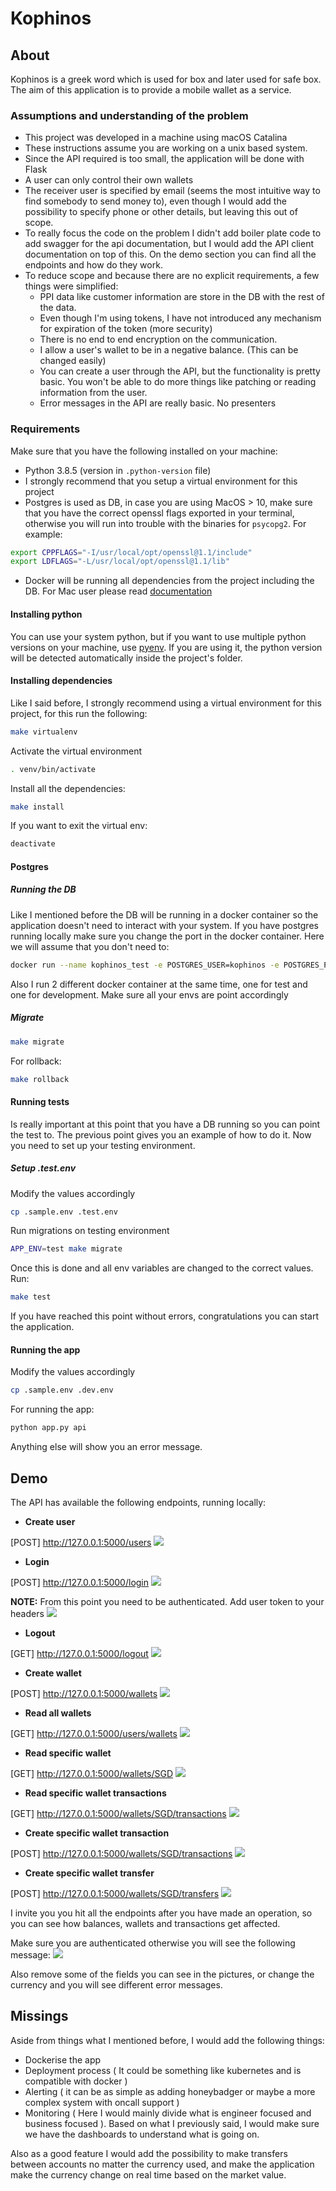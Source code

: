 # Kophinos

## About
Kophinos is a greek word which is used for box and later used for safe box. The aim of this application is to provide a
mobile wallet as a service.

### Assumptions and understanding of the problem

- This project was developed in a machine using macOS Catalina
- These instructions assume you are working on a unix based system.
- Since the API required is too small, the application will be done with Flask
- A user can only control their own wallets
- The receiver user is specified by email (seems the most intuitive way to find somebody to send
money to), even though I would add the possibility to specify phone or other details, but leaving
this out of scope.
- To really focus the code on the problem I didn't add boiler plate code to add swagger for the
api documentation, but I would add the API client documentation on top of this. On the demo section you can find all the endpoints and how do they work.
- To reduce scope and because there are no explicit requirements, a few things were simplified:
  - PPI data like customer information are store in the DB with the rest of the data.
  - Even though I'm using tokens, I have not introduced any mechanism for expiration of the token (more security)
  - There is no end to end encryption on the communication.
  - I allow a user's wallet to be in a negative balance. (This can be changed easily)
  - You can create a user through the API, but the functionality is pretty basic. You won't be able to do more things like patching or reading information from the user.
  - Error messages in the API are really basic. No presenters

### Requirements

Make sure that you have the following installed on your machine:

- Python 3.8.5 (version in `.python-version` file)
- I strongly recommend that you setup a virtual environment for this project
- Postgres is used as DB, in case you are using MacOS > 10, make sure that you have the correct openssl flags exported in your terminal, otherwise you will run into trouble with the binaries for `psycopg2`. For example:
```bash
export CPPFLAGS="-I/usr/local/opt/openssl@1.1/include"
export LDFLAGS="-L/usr/local/opt/openssl@1.1/lib"
```
- Docker will be running all dependencies from the project including the DB. For Mac user please read [documentation](https://docs.docker.com/docker-for-mac/)

#### Installing python

You can use your system python, but if you want to use multiple python versions on your machine, use [pyenv](https://github.com/pyenv/pyenv). If you are using it, the python version will be detected automatically inside the project's folder.

#### Installing dependencies

Like I said before, I strongly recommend using a virtual environment for this project, for this run the following:

```bash
make virtualenv
```

Activate the virtual environment
```bash
. venv/bin/activate
```

Install all the dependencies:
```bash
make install
```

If you want to exit the virtual env:
```bash
deactivate
```

#### Postgres

##### Running the DB
Like I mentioned before the DB will be running in a docker container so the application doesn't need to interact with your system. If you have postgres running locally make sure you change the port in the docker container. Here we will assume that you don't need to:

```bash
docker run --name kophinos_test -e POSTGRES_USER=kophinos -e POSTGRES_PASSWORD=kophinos -e POSTGRES_DB=kophinos_test -p 5434:5432 -d postgres:12.1
```

Also I run 2 different docker container at the same time, one for test and one for development. Make sure all your envs are point accordingly
##### Migrate

```bash
make migrate
```

For rollback:
```bash
make rollback
```

#### Running tests

Is really important at this point that you have a DB running so you can point the test to. The previous point gives you an example of how to do it. Now you need to set up your testing environment.

##### Setup .test.env

Modify the values accordingly
```bash
cp .sample.env .test.env
```

Run migrations on testing environment
```bash
APP_ENV=test make migrate
```

Once this is done and all env variables are changed to the correct values. Run:
```bash
make test
```

If you have reached this point without errors, congratulations you can start the application.


#### Running the app

Modify the values accordingly
```bash
cp .sample.env .dev.env
```

For running the app:
```bash
python app.py api
```
Anything else will show you an error message.

## Demo

The API has available the following endpoints, running locally:


- **Create user**

 [POST] http://127.0.0.1:5000/users
![](./documents/create_user.png)

- **Login**

 [POST] http://127.0.0.1:5000/login
![](./documents/user_login.png)

**NOTE:** From this point you need to be authenticated. Add user token to your headers
![](./documents/user_headers.png)

- **Logout**

[GET] http://127.0.0.1:5000/logout
![](./documents/user_logout.png)

- **Create wallet**

[POST] http://127.0.0.1:5000/wallets
![](./documents/wallet_create.png)

- **Read all wallets**

[GET] http://127.0.0.1:5000/users/wallets
![](./documents/all_wallets.png)

- **Read specific wallet**

[GET] http://127.0.0.1:5000/wallets/SGD
![](./documents/individual_wallet.png)

- **Read specific wallet transactions**

[GET] http://127.0.0.1:5000/wallets/SGD/transactions
![](./documents/wallet_transactions.png)

- **Create specific wallet transaction**

[POST] http://127.0.0.1:5000/wallets/SGD/transactions
![](./documents/create_transaction.png)

- **Create specific wallet transfer**

[POST] http://127.0.0.1:5000/wallets/SGD/transfers
![](./documents/wallet_transfer.png)

I invite you you hit all the endpoints after you have made an operation, so you can see
how balances, wallets and transactions get affected.

Make sure you are authenticated otherwise you will see the following message:
![](./documents/unauthorized.png)

Also remove some of the fields you can see in the pictures, or change the currency and
you will see different error messages.

## Missings

Aside from things what I mentioned before, I would add the following things:

- Dockerise the app
- Deployment process ( It could be something like kubernetes and is compatible with docker )
- Alerting ( it can be as simple as adding honeybadger or maybe a more complex system with oncall support )
- Monitoring ( Here I would mainly divide what is engineer focused and business focused ). Based on
what I previously said, I would make sure we have the dashboards to understand what is going on.

Also as a good feature I would add the possibility to make transfers between accounts no matter
the currency used, and make the application make the currency change on real time based on the
market value.
